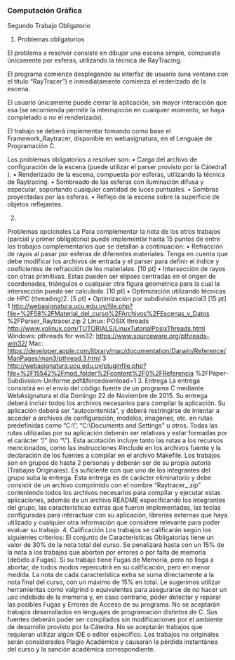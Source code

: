 ### Computación Gráfica
Segundo Trabajo Obligatorio

1. Problemas obligatorios

El problema a resolver consiste en dibujar una escena simple, compuesta únicamente por
esferas, utilizando la técnica de RayTracing.

El programa comienza desplegando su interfaz de usuario (una ventana con el título
“RayTracer”) e inmediatamente comienza el rederizado de la escena.

El usuario únicamente puede cerrar la aplicación, sin mayor interacción que esa (se
recomienda permitir la interrupción en cualquier momento, se haya completado o no el
renderizado).

El trabajo se deberá implementar tomando como base el Framework_Raytracer, disponible
en webasignatura, en el Lenguaje de Programación C.

Los problemas obligatorios a resolver son:
• Carga del archivo de configuración de la escena (puede utilizar el parser provisto por la Cátedra1 ).
• Renderizado de la escena, compuesta por esferas, utilizando la técnica de Raytracing.
• Sombreado de las esferas con iluminación difusa y especular, soportando cualquier cantidad de luces puntuales.
• Sombras proyectadas por las esferas.
• Reflejo de la escena sobre la superficie de objetos reflejantes.

2.
Problemas opcionales
La Para complementar la nota de los otros trabajos (parcial y primer obligatorio) puede
implementar hasta 15 puntos de entre los trabajos complementarios que se detallan a
continuación:
• Refracción de rayos al pasar por esferas de diferentes materiales. Tenga en cuenta
    que debe modificar los archivos de entrada y el parser para definir el índice y
    coeficientes de refracción de los materiales. [10 pt]
• Intersección de rayos con otras primitivas. Estas pueden ser elipses centradas en el
    origen de coordenadas, triángulos o cualquier otra figura geométrica para la cual la
     intersección pueda ser calculada. [10 pt]
• Optimización utilizando técnicas de HPC (threading)2. [5 pt]
• Optimización por subdivisión espacial3 [15 pt]
1 http://webasignatura.ucu.edu.uy/file.php?file=%2F58%2FMaterial_del_curso%2FArchivos%2FEscenas_y_Datos
%2FParser_Raytracer.zip
2 Linux: POSIX threads http://www.yolinux.com/TUTORIALS/LinuxTutorialPosixThreads.html
Windows: pthreads for win32: https://www.sourceware.org/pthreads-win32/
Mac: https://developer.apple.com/library/mac/documentation/Darwin/Reference/ManPages/man3/pthread.3.html
3 http://webasignatura.ucu.edu.uy/pluginfile.php?file=%2F15542%2Fmod_folder%2Fcontent%2F0%2FReferencia
%2FPaper-Subdivision-Uniforme.pdf&forcedownload=1
3.
Entrega
La entrega consistirá en el envío del código fuente de un programa C mediante
WebAsignatura el día Domingo 22 de Noviembre de 2015. Su entrega deberá incluir todos
los archivos necesarios para compilar la aplicación.
Su aplicación deberá ser “autocontenida”, y deberá restringirse de intentar a acceder a
archivos de configuración, modelos, imágenes, etc. en rutas predefinidas como “C:\”,
“C:\Documents and Settings" u otros. Todas las rutas utilizadas por su aplicación deberán
ser relativas y estar formadas por el carácter “/” (no “\”). Esta acotación incluye tanto las
rutas a los recursos mencionados, como las instrucciones #include en los archivos fuente y
la declaración de los fuentes a compilar en el archivo Makefile.
Los trabajos son en grupos de hasta 2 personas y deberán ser de su propia autoría (Trabajos
Originales). Es suficiente con que uno de los integrantes del grupo suba la entrega.
Esta entrega es de carácter eliminatorio y debe consistir de un archivo comprimido con el
nombre “Raytracer_<Apellidos>.zip” conteniendo todos los archivos necesarios para
compilar y ejecutar estas aplicaciones, además de un archivo README especificando los
integrantes del grupo, las características extras que fueron implementadas, las teclas
configuradas para interactuar con su aplicación, librerías externas que haya utilizado y
cualquier otra información que considere relevante para poder evaluar su trabajo.
4.
Calificación
Los trabajos se calificarán según los siguientes criterios: El conjunto de Características
Obligatorias tiene un valor de 30% de la nota total del curso.
Se penalizará hasta con un 15% de la nota a los trabajos que aborten por errores o por falta
de memoria (debido a Fugas). Si su trabajo tiene Fugas de Memoria, pero no llega a abortar,
de todos modos repercutirá en su calificación, pero en menor medida.
La nota de cada característica extra se suma directamente a la nota final del curso, con un
máximo de 15% en total.
Le sugerimos utilizar herramientas como valgrind o equivalentes para asegurarse de no
hacer un uso indebido de la memoria y, en caso contrario, poder detectar y reparar las
posibles Fugas y Errores de Acceso de su programa.
No se aceptarán trabajos desarrollados en lenguajes de programación distintos de C.
Sus fuentes deberán poder ser compilados sin modificaciones por el ambiente de desarrollo
provisto por la Cátedra. No se aceptarán trabajos que requieran utilizar algún IDE o editor
específico.
Los trabajos no originales serán considerados Plagio Académico y causarán la pérdida
instantánea del curso y la sanción académica correspondiente.
